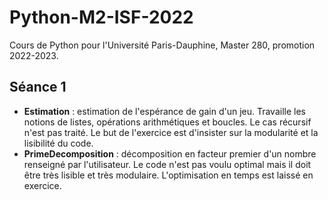 # Python-M2-ISF-2022
Cours de Python pour l'Université Paris-Dauphine, Master 280, promotion 2022-2023.

## Séance 1
* **Estimation** : estimation de l'espérance de gain d'un jeu. Travaille les notions de listes, opérations arithmétiques et boucles. Le cas récursif n'est pas traité. Le but de l'exercice est d'insister sur la modularité et la lisibilité du code.
* **PrimeDecomposition** : décomposition en facteur premier d'un nombre renseigné par l'utilisateur. Le code n'est pas voulu optimal mais il doit être très lisible et très modulaire. L'optimisation en temps est laissé en exercice.
